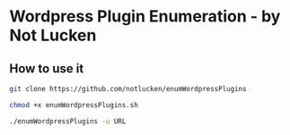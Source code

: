 # Wordpress Plugin Enumeration - by Not Lucken

## How to use it

  ```bash
  git clone https://github.com/notlucken/enumWordpressPlugins
  
  chmod +x enumWordpressPlugins.sh

  ./enumWordpressPlugins -u URL

  ```


